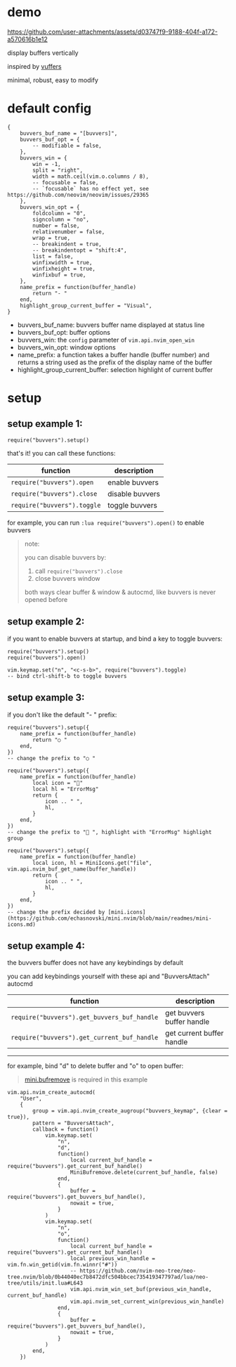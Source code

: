 # demo

https://github.com/user-attachments/assets/d03747f9-9188-404f-a172-a570616b1e12

display buffers vertically

inspired by [vuffers](https://github.com/Hajime-Suzuki/vuffers.nvim)

minimal, robust, easy to modify

# default config

```
{
	buvvers_buf_name = "[buvvers]",
	buvvers_buf_opt = {
		-- modifiable = false,
	},
	buvvers_win = {
		win = -1,
		split = "right",
		width = math.ceil(vim.o.columns / 8),
		-- focusable = false,
		-- `focusable` has no effect yet, see https://github.com/neovim/neovim/issues/29365
	},
	buvvers_win_opt = {
		foldcolumn = "0",
		signcolumn = "no",
		number = false,
		relativenumber = false,
		wrap = true,
		-- breakindent = true,
		-- breakindentopt = "shift:4",
		list = false,
		winfixwidth = true,
		winfixheight = true,
		winfixbuf = true,
	},
	name_prefix = function(buffer_handle)
		return "- "
	end,
	highlight_group_current_buffer = "Visual",
}
```

- buvvers_buf_name: buvvers buffer name displayed at status line
- buvvers_buf_opt: buffer options
- buvvers_win: the `config` parameter of `vim.api.nvim_open_win`
- buvvers_win_opt: window options
- name_prefix: a function takes a buffer handle (buffer number) and returns a string used as the prefix of the display name of the buffer
- highlight_group_current_buffer: selection highlight of current buffer

# setup

## setup example 1:

```
require("buvvers").setup()
```

that's it! you can call these functions:

| function                    | description     |
|-----------------------------|-----------------|
| `require("buvvers").open`   | enable buvvers  |
| `require("buvvers").close`  | disable buvvers |
| `require("buvvers").toggle` | toggle buvvers  |

for example, you can run `:lua require("buvvers").open()` to enable buvvers

> note:
>
> you can disable buvvers by:
>
> 1. call `require("buvvers").close`
> 2. close buvvers window
>
> both ways clear buffer & window & autocmd, like buvvers is never opened before

## setup example 2:

if you want to enable buvvers at startup, and bind a key to toggle buvvers:

```
require("buvvers").setup()
require("buvvers").open()

vim.keymap.set("n", "<c-s-b>", require("buvvers").toggle)
-- bind ctrl-shift-b to toggle buvvers
```

## setup example 3:

if you don't like the default "- " prefix:

```
require("buvvers").setup({
	name_prefix = function(buffer_handle)
		return "○ "
	end,
})
-- change the prefix to "○ "
```

```
require("buvvers").setup({
	name_prefix = function(buffer_handle)
		local icon = "󰈔"
		local hl = "ErrorMsg"
		return {
			icon .. " ",
			hl,
		}
	end,
})
-- change the prefix to "󰈔 ", highlight with "ErrorMsg" highlight group
```

```
require("buvvers").setup({
	name_prefix = function(buffer_handle)
		local icon, hl = MiniIcons.get("file", vim.api.nvim_buf_get_name(buffer_handle))
		return {
			icon .. " ",
			hl,
		}
	end,
})
-- change the prefix decided by [mini.icons](https://github.com/echasnovski/mini.nvim/blob/main/readmes/mini-icons.md)
```

## setup example 4:

the buvvers buffer does not have any keybindings by default

you can add keybindings yourself with these api and "BuvversAttach" autocmd

| function                                    | description               |
|---------------------------------------------|---------------------------|
| `require("buvvers").get_buvvers_buf_handle` | get buvvers buffer handle |
| `require("buvvers").get_current_buf_handle` | get current buffer handle |

---

for example, bind "d" to delete buffer and "o" to open buffer:

> [mini.bufremove](https://github.com/echasnovski/mini.nvim/blob/main/readmes/mini-bufremove.md) is required in this example

```
vim.api.nvim_create_autocmd(
	"User",
	{
		group = vim.api.nvim_create_augroup("buvvers_keymap", {clear = true}),
		pattern = "BuvversAttach",
		callback = function()
			vim.keymap.set(
				"n",
				"d",
				function()
					local current_buf_handle = require("buvvers").get_current_buf_handle()
					MiniBufremove.delete(current_buf_handle, false)
				end,
				{
					buffer = require("buvvers").get_buvvers_buf_handle(),
					nowait = true,
				}
			)
			vim.keymap.set(
				"n",
				"o",
				function()
					local current_buf_handle = require("buvvers").get_current_buf_handle()
					local previous_win_handle = vim.fn.win_getid(vim.fn.winnr("#"))
					-- https://github.com/nvim-neo-tree/neo-tree.nvim/blob/0b44040ec7b8472dfc504bbcec735419347797ad/lua/neo-tree/utils/init.lua#L643
					vim.api.nvim_win_set_buf(previous_win_handle, current_buf_handle)
					vim.api.nvim_set_current_win(previous_win_handle)
				end,
				{
					buffer = require("buvvers").get_buvvers_buf_handle(),
					nowait = true,
				}
			)
		end,
	})
```
